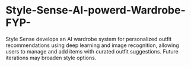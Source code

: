 # Style-Sense-AI-powerd-Wardrobe-FYP-
 Style Sense develops an AI wardrobe system for personalized outfit recommendations using deep learning and image recognition, allowing users to manage and add items with curated outfit suggestions. Future iterations may broaden style options.
